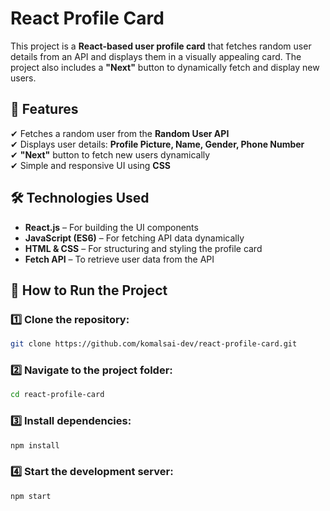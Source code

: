 # React Profile Card

This project is a **React-based user profile card** that fetches random user details from an API and displays them in a visually appealing card. The project also includes a **"Next"** button to dynamically fetch and display new users.

## 🚀 Features
✔ Fetches a random user from the **Random User API**  
✔ Displays user details: **Profile Picture, Name, Gender, Phone Number**  
✔ **"Next"** button to fetch new users dynamically  
✔ Simple and responsive UI using **CSS**  

## 🛠 Technologies Used
- **React.js** – For building the UI components  
- **JavaScript (ES6)** – For fetching API data dynamically  
- **HTML & CSS** – For structuring and styling the profile card  
- **Fetch API** – To retrieve user data from the API  

## 📌 How to Run the Project

### 1️⃣ Clone the repository:
```sh
git clone https://github.com/komalsai-dev/react-profile-card.git
```
### 2️⃣ Navigate to the project folder:
```sh
cd react-profile-card
```
### 3️⃣ Install dependencies:
```sh
npm install
```
### 4️⃣ Start the development server:
```sh
npm start
```

